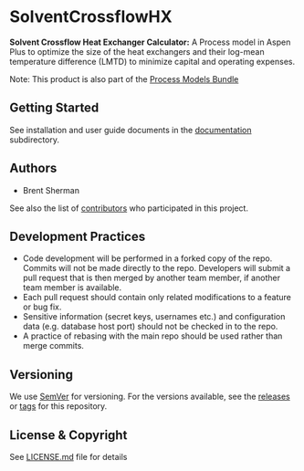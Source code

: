 # SolventCrossflowHX
**Solvent Crossflow Heat Exchanger Calculator:**
A Process model in Aspen Plus to optimize the size of the heat exchangers and their log-mean temperature difference (LMTD) to minimize capital and operating expenses.

Note: This product is also part of the [Process Models Bundle](../../../ProcessModels_bundle)

## Getting Started

See installation and user guide documents in the [documentation](./docs) subdirectory.

## Authors

* Brent Sherman

See also the list of [contributors](../../contributors) who participated in this project.

## Development Practices

* Code development will be performed in a forked copy of the repo. Commits will not be 
  made directly to the repo. Developers will submit a pull request that is then merged
  by another team member, if another team member is available.
* Each pull request should contain only related modifications to a feature or bug fix.  
* Sensitive information (secret keys, usernames etc.) and configuration data 
  (e.g. database host port) should not be checked in to the repo.
* A practice of rebasing with the main repo should be used rather than merge commits.

## Versioning

We use [SemVer](http://semver.org/) for versioning. For the versions available, 
see the [releases](../../releases) or [tags](../../tags) for this repository. 

## License & Copyright

See [LICENSE.md](LICENSE.md) file for details
